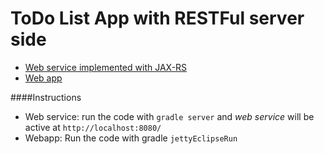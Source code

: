 # ToDo List App with RESTFul server side
* [Web service implemented with JAX-RS](todo-rest-server)
* [Web app](todo-web-cli)

####Instructions
* Web service: run the code with ```gradle server``` and  _web service_ will be active at ``http://localhost:8080/``
* Webapp: Run the code with gradle ```jettyEclipseRun```
